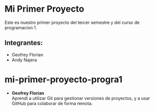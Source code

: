 

# Mi Primer Proyecto

Este es nuestro primer proyecto del tercer semestre y del curso de programacion 1.

## Integrantes:
- Geofrey Florian
- Andy Najera
# mi-primer-proyecto-progra1
- **Geofrey Florian**  
  Aprendí a utilizar Git para gestionar versiones de proyectos, y a usar GitHub para colaborar de forma remota.
